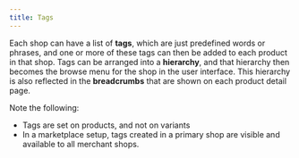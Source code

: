 ```yaml
---
title: Tags
---
```


Each shop can have a list of **tags**, which are just predefined words or phrases, and one or more of these tags can then be added to each product in that shop. Tags can be arranged into a **hierarchy**, and that hierarchy then becomes the browse menu for the shop in the user interface. This hierarchy is also reflected in the **breadcrumbs** that are shown on each product detail page.

Note the following:

- Tags are set on products, and not on variants
- In a marketplace setup, tags created in a primary shop are visible and available to all merchant shops.

